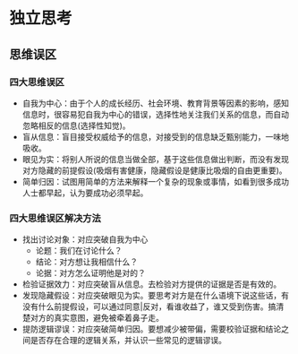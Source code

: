 # 独立思考

## 思维误区

### 四大思维误区

- 自我为中心：由于个人的成长经历、社会环境、教育背景等因素的影响，感知信息时，很容易犯自我为中心的错误，选择性地关注我们关系的信息，而自动忽略相反的信息(选择性知觉)。
- 盲从信息：盲目接受权威给予的信息，对接受到的信息缺乏甄别能力，一味地吸收。
- 眼见为实：将别人所说的信息当做全部，基于这些信息做出判断，而没有发现对方隐藏的前提假设(吸烟有害健康，隐藏假设是健康比吸烟的自由更重要)。
- 简单归因：试图用简单的方法来解释一个复杂的现象或事情，如看到很多成功人士都早起，认为要成功必须早起。

### 四大思维误区解决方法

- 找出讨论对象：对应突破自我为中心
  - 论题：我们在讨论什么？
  - 结论：对方想让我相信什么？
  - 论据：对方怎么证明他是对的？
- 检验证据效力：对应突破盲从信息。去检验对方提供的证据是否是有效的。
- 发现隐藏假设：对应突破眼见为实。要思考对方是在什么语境下说这些话，有没有什么前提假设，可以通过同意|反对，看谁收益了，谁又受到伤害。搞清楚对方的真实意图，避免被牵着鼻子走。
- 提防逻辑谬误：对应突破简单归因。要想减少被带偏，需要校验证据和结论之间是否存在合理的逻辑关系，并认识一些常见的逻辑谬误。

